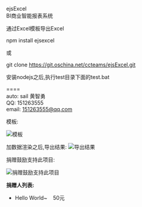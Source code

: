 ejsExcel  
BI商业智能报表系统

通过Excel模板导出Excel
   
npm install ejsexcel
 
或 

git clone https://git.oschina.net/ccteams/ejsExcel.git 

安装nodejs之后,执行test目录下面的test.bat
  
====  
auto: sail 黄智勇  
QQ: 151263555  
email: 151263555@qq.com  
  
模板:

![模板](http://dn-cnode.qbox.me/Frs_RuLXJxYQgYoIUhGJJ1zspCJE)

加数据渲染之后,导出结果:
![导出结果](http://dn-cnode.qbox.me/FnRDa5Zyjg-dI7ykCNR0T8SorWyC)

捐赠鼓励支持此项目:

![捐赠鼓励支持此项目](http://dn-cnode.qbox.me/FucPKV4XWewhakoqTSngU3AsaP0Z)

**捐赠人列表:**

*   Hello World~&nbsp;&nbsp;&nbsp;&nbsp;50元